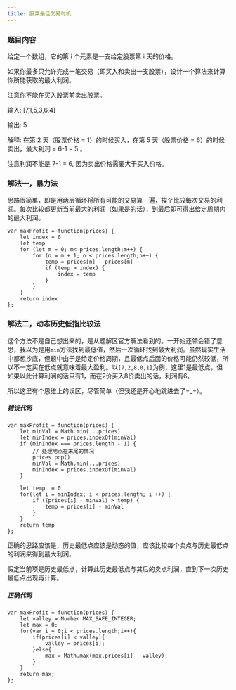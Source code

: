 ```yaml
---
title: 股票最佳交易时机
---
```

### 题目内容
给定一个数组，它的第 i 个元素是一支给定股票第 i 天的价格。

如果你最多只允许完成一笔交易（即买入和卖出一支股票），设计一个算法来计算你所能获取的最大利润。

注意你不能在买入股票前卖出股票。

输入: [7,1,5,3,6,4]

输出: 5

解释: 在第 2 天（股票价格 = 1）的时候买入，在第 5 天（股票价格 = 6）的时候卖出，最大利润 = 6-1 = 5 。
     
注意利润不能是 7-1 = 6, 因为卖出价格需要大于买入价格。

### 解法一，暴力法
思路很简单，即是用两层循环将所有可能的交易算一遍，挨个比较每次交易的利润。每次比较都更新当前最大的利润（如果是的话），到最后即可得出给定周期内的最大利润。
```
var maxProfit = function(prices) {
    let index = 0
    let temp
    for (let m = 0; m< prices.length;m++) {
        for (n = m + 1; n < prices.length;n++) {
            temp = prices[n] - prices[m] 
            if (temp > index) {
                index = temp
            }
        }
    }
    return index
};
```

### 解法二，动态历史低指比较法
这个方法不是自己想出来的，是从题解区官方解法看到的。一开始还领会错了意思，我以为是用`min`方法找到最低值，然后一次循环找到最大利润。虽然现实生活中都想抄底，但题中由于是给定价格周期，且最低点后面的价格可能仍然较低，所以不一定买在低点就意味着最大盈利。以`[7,2,8,0,1]`为例，这里1是最低点，但如果以此计算利润的话只有1，而在2价买入8价卖出的话，利润有6。

所以这里有个思维上的误区，尽管简单（但我还是开心地跳进去了=_=）。

##### 错误代码
```
var maxProfit = function(prices) {
    let minVal = Math.min(...prices)
    let minIndex = prices.indexOf(minVal)
    if (minIndex === prices.length - 1) {
        // 处理地点在末尾的情况
        prices.pop()
        minVal = Math.min(...prices)
        minIndex = prices.indexOf(minVal)
    }
    
    let temp  = 0
    for(let i = minIndex; i < prices.length; i ++) {
        if ((prices[i] - minVal) > temp) {
            temp = prices[i] - minVal
        }
    }
    return temp
};
```

正确的思路应该是，历史最低点应该是动态的值，应该比较每个卖点与历史最低点的利润来得到最大利润。

假定当前项是历史最低点，计算此历史最低点与其后的卖点利润，直到下一次历史最低点出现再计算。
##### 正确代码
```
var maxProfit = function(prices) {
    let valley = Number.MAX_SAFE_INTEGER;
    let max = 0;
    for(var i = 0;i < prices.length;i++){
        if(prices[i] < valley){
            valley = prices[i];
        }else{
            max = Math.max(max,prices[i] - valley);
        }
    }
    return max;
};
```